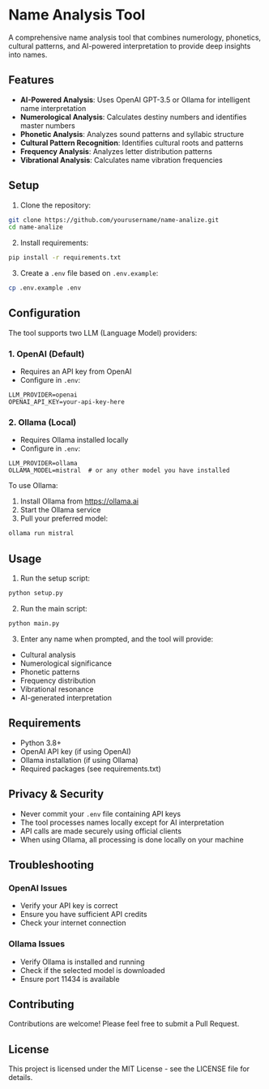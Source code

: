 # Name Analysis Tool

A comprehensive name analysis tool that combines numerology, phonetics, cultural patterns, and AI-powered interpretation to provide deep insights into names.

## Features

- **AI-Powered Analysis**: Uses OpenAI GPT-3.5 or Ollama for intelligent name interpretation
- **Numerological Analysis**: Calculates destiny numbers and identifies master numbers
- **Phonetic Analysis**: Analyzes sound patterns and syllabic structure
- **Cultural Pattern Recognition**: Identifies cultural roots and patterns
- **Frequency Analysis**: Analyzes letter distribution patterns
- **Vibrational Analysis**: Calculates name vibration frequencies

## Setup

1. Clone the repository:
```bash
git clone https://github.com/yourusername/name-analize.git
cd name-analize
```

2. Install requirements:
```bash
pip install -r requirements.txt
```

3. Create a `.env` file based on `.env.example`:
```bash
cp .env.example .env
```

## Configuration

The tool supports two LLM (Language Model) providers:

### 1. OpenAI (Default)
- Requires an API key from OpenAI
- Configure in `.env`:
```
LLM_PROVIDER=openai
OPENAI_API_KEY=your-api-key-here
```

### 2. Ollama (Local)
- Requires Ollama installed locally
- Configure in `.env`:
```
LLM_PROVIDER=ollama
OLLAMA_MODEL=mistral  # or any other model you have installed
```

To use Ollama:
1. Install Ollama from https://ollama.ai
2. Start the Ollama service
3. Pull your preferred model:
```bash
ollama run mistral
```

## Usage

1. Run the setup script:
```bash
python setup.py
```

2. Run the main script:
```bash
python main.py
```

3. Enter any name when prompted, and the tool will provide:
- Cultural analysis
- Numerological significance
- Phonetic patterns
- Frequency distribution
- Vibrational resonance
- AI-generated interpretation

## Requirements

- Python 3.8+
- OpenAI API key (if using OpenAI)
- Ollama installation (if using Ollama)
- Required packages (see requirements.txt)

## Privacy & Security

- Never commit your `.env` file containing API keys
- The tool processes names locally except for AI interpretation
- API calls are made securely using official clients
- When using Ollama, all processing is done locally on your machine

## Troubleshooting

### OpenAI Issues
- Verify your API key is correct
- Ensure you have sufficient API credits
- Check your internet connection

### Ollama Issues
- Verify Ollama is installed and running
- Check if the selected model is downloaded
- Ensure port 11434 is available

## Contributing

Contributions are welcome! Please feel free to submit a Pull Request.

## License

This project is licensed under the MIT License - see the LICENSE file for details.
